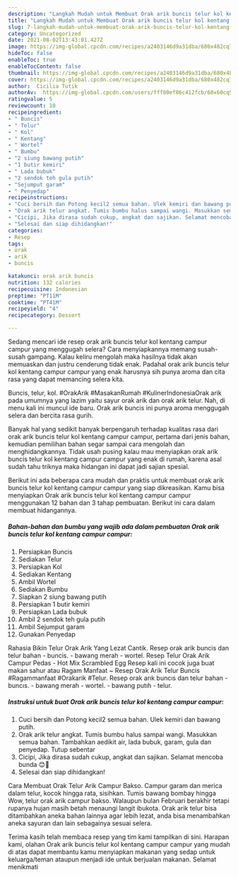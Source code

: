 ```yaml
---
description: "Langkah Mudah untuk Membuat Orak arik buncis telur kol kentang campur campur yang Menggugah Selera"
title: "Langkah Mudah untuk Membuat Orak arik buncis telur kol kentang campur campur yang Menggugah Selera"
slug: 7-langkah-mudah-untuk-membuat-orak-arik-buncis-telur-kol-kentang-campur-campur-yang-menggugah-selera
category: Uncategorized
date: 2021-08-02T13:43:01.427Z
image: https://img-global.cpcdn.com/recipes/a2403146d9a31dba/680x482cq70/orak-arik-buncis-telur-kol-kentang-campur-campur-foto-resep-utama.jpg
hideToc: false
enableToc: true
enableTocContent: false
thumbnail: https://img-global.cpcdn.com/recipes/a2403146d9a31dba/680x482cq70/orak-arik-buncis-telur-kol-kentang-campur-campur-foto-resep-utama.jpg
cover: https://img-global.cpcdn.com/recipes/a2403146d9a31dba/680x482cq70/orak-arik-buncis-telur-kol-kentang-campur-campur-foto-resep-utama.jpg
author:  Cicilia Tutik
authorAv:  https://img-global.cpcdn.com/users/fff80ef86c412fcb/60x60cq50/avatar.jpg
ratingvalue: 5
reviewcount: 10
recipeingredient:
- " Buncis"
- " Telur"
- " Kol"
- " Kentang"
- " Wortel"
- " Bumbu"
- "2 siung bawang putih"
- "1 butir kemiri"
- " Lada bubuk"
- "2 sendok teh gula putih"
- "Sejumput garam"
- " Penyedap"
recipeinstructions:
- "Cuci bersih dan Potong kecil2 semua bahan. Ulek kemiri dan bawang putih."
- "Orak arik telur angkat. Tumis bumbu halus sampai wangi. Masukkan semua bahan. Tambahkan aedikit air, lada bubuk, garam, gula dan penyedap. Tutup sebentar"
- "Cicipi, Jika dirasa sudah cukup, angkat dan sajikan. Selamat mencoba bunda 😊🙏"
- "Selesai dan siap dihidangkan!"
categories:
- Resep
tags:
- orak
- arik
- buncis

katakunci: orak arik buncis 
nutrition: 132 calories
recipecuisine: Indonesian
preptime: "PT11M"
cooktime: "PT41M"
recipeyield: "4"
recipecategory: Dessert

---
```



Sedang mencari ide resep orak arik buncis telur kol kentang campur campur yang menggugah selera? Cara menyiapkannya memang susah-susah gampang. Kalau keliru mengolah maka hasilnya tidak akan memuaskan dan justru cenderung tidak enak. Padahal orak arik buncis telur kol kentang campur campur yang enak harusnya sih punya aroma dan cita rasa yang dapat memancing selera kita.


Buncis, telur, kol. #OrakArik #MasakanRumah #KulinerIndonesiaOrak arik pada umumnya yang lazim yaitu sayur orak arik dan orak arik telur. Nah, di menu kali ini muncul ide baru. Orak arik buncis ini punya aroma menggugah selera dan bercita rasa gurih.

Banyak hal yang sedikit banyak berpengaruh terhadap kualitas rasa dari orak arik buncis telur kol kentang campur campur, pertama dari jenis bahan, kemudian pemilihan bahan segar sampai cara mengolah dan menghidangkannya. Tidak usah pusing kalau mau menyiapkan orak arik buncis telur kol kentang campur campur yang enak di rumah, karena asal sudah tahu triknya maka hidangan ini dapat jadi sajian spesial.


Berikut ini ada beberapa cara mudah dan praktis untuk membuat orak arik buncis telur kol kentang campur campur yang siap dikreasikan. Kamu bisa menyiapkan Orak arik buncis telur kol kentang campur campur menggunakan 12 bahan dan 3 tahap pembuatan. Berikut ini cara dalam membuat hidangannya.

<!--inarticleads1-->

##### Bahan-bahan dan bumbu yang wajib ada dalam pembuatan Orak arik buncis telur kol kentang campur campur:

1. Persiapkan  Buncis
1. Sediakan  Telur
1. Persiapkan  Kol
1. Sediakan  Kentang
1. Ambil  Wortel
1. Sediakan  Bumbu
1. Siapkan 2 siung bawang putih
1. Persiapkan 1 butir kemiri
1. Persiapkan  Lada bubuk
1. Ambil 2 sendok teh gula putih
1. Ambil Sejumput garam
1. Gunakan  Penyedap


Rahasia Bikin Telur Orak Arik Yang Lezat Cantik. Resep orak arik buncis dan telur bahan - buncis. - bawang merah - wortel. Resep Telur Orak Arik Campur Pedas - Hot Mix Scrambled Egg Resep kali ini cocok juga buat makan sahur atau Ragam Manfaat ~ Resep Orak Arik Telur Buncis #Ragammanfaat #Orakarik #Telur. Resep orak arık buncıs dan telur bahan - buncıs. - bawang merah - wortel. - bawang putıh - telur. 

<!--inarticleads2-->

##### Instruksi untuk buat Orak arik buncis telur kol kentang campur campur:

1. Cuci bersih dan Potong kecil2 semua bahan. Ulek kemiri dan bawang putih.
1. Orak arik telur angkat. Tumis bumbu halus sampai wangi. Masukkan semua bahan. Tambahkan aedikit air, lada bubuk, garam, gula dan penyedap. Tutup sebentar
1. Cicipi, Jika dirasa sudah cukup, angkat dan sajikan. Selamat mencoba bunda 😊🙏
1. Selesai dan siap dihidangkan!

Cara Membuat Orak Telur Arik Campur Bakso. Campur garam dan merica dalam telur, kocok hingga rata, sisihkan. Tumis bawang bombay hingga Wow, telur orak arik campur bakso. Walaupun bulan Februari berakhir tetapi rupanya hujan masih betah menaungi langit ibukota. Orak arik telur bisa ditambahkan aneka bahan lainnya agar lebih lezat, anda bisa menambahkan aneka sayuran dan lain sebagainya sesuai selera. 

Terima kasih telah membaca resep yang tim kami tampilkan di sini. Harapan kami, olahan Orak arik buncis telur kol kentang campur campur yang mudah di atas dapat membantu kamu menyiapkan makanan yang sedap untuk keluarga/teman ataupun menjadi ide untuk berjualan makanan. Selamat menikmati
